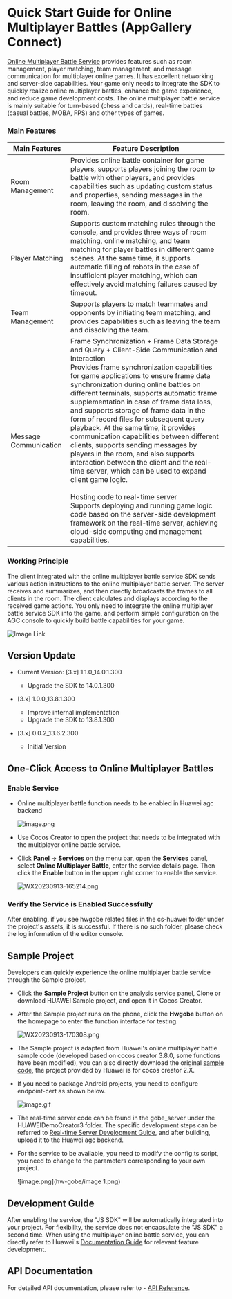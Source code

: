 # Quick Start Guide for Online Multiplayer Battles (AppGallery Connect)

[Online Multiplayer Battle Service](https://developer.huawei.com/consumer/cn/doc/development/AppGallery-connect-Guides/gameobe-introduction-0000001185429290) provides features such as room management, player matching, team management, and message communication for multiplayer online games. It has excellent networking and server-side capabilities. Your game only needs to integrate the SDK to quickly realize online multiplayer battles, enhance the game experience, and reduce game development costs. The online multiplayer battle service is mainly suitable for turn-based (chess and cards), real-time battles (casual battles, MOBA, FPS) and other types of games.

### Main Features

|Main Features|Feature Description|
|-|-|
| Room Management |Provides online battle container for game players, supports players joining the room to battle with other players, and provides capabilities such as updating custom status and properties, sending messages in the room, leaving the room, and dissolving the room.|
| Player Matching |Supports custom matching rules through the console, and provides three ways of room matching, online matching, and team matching for player battles in different game scenes. At the same time, it supports automatic filling of robots in the case of insufficient player matching, which can effectively avoid matching failures caused by timeout.|
| Team Management |Supports players to match teammates and opponents by initiating team matching, and provides capabilities such as leaving the team and dissolving the team.|
| Message Communication |Frame Synchronization + Frame Data Storage and Query + Client-Side Communication and Interaction<br/> Provides frame synchronization capabilities for game applications to ensure frame data synchronization during online battles on different terminals, supports automatic frame supplementation in case of frame data loss, and supports storage of frame data in the form of record files for subsequent query playback. At the same time, it provides communication capabilities between different clients, supports sending messages by players in the room, and also supports interaction between the client and the real-time server, which can be used to expand client game logic.<br/><br/> Hosting code to real-time server<br/> Supports deploying and running game logic code based on the server-side development framework on the real-time server, achieving cloud-side computing and management capabilities.|

### Working Principle

The client integrated with the online multiplayer battle service SDK sends various action instructions to the online multiplayer battle server. The server receives and summarizes, and then directly broadcasts the frames to all clients in the room. The client calculates and displays according to the received game actions. You only need to integrate the online multiplayer battle service SDK into the game, and perform simple configuration on the AGC console to quickly build battle capabilities for your game.

![Image Link](https://alliance-communityfile-drcn.dbankcdn.com/FileServer/getFile/cmtyPub/011/111/111/0000000000011111111.20230810155004.25292486808147483976220359136037:50001231000000:2800:68B129CACB52E1EDFDDA2470517433C3BCACD9159FC52297F7EDAE872C75B978.png?needInitFileName=true?needInitFileName=true)



## Version Update
- Current Version: [3.x] 1.1.0_14.0.1.300

    - Upgrade the SDK to 14.0.1.300

- [3.x] 1.0.0_13.8.1.300

   - Improve internal implementation
    - Upgrade the SDK to 13.8.1.300

- [3.x] 0.0.2_13.6.2.300

    - Initial Version

## One-Click Access to Online Multiplayer Battles

### Enable Service

- Online multiplayer battle function needs to be enabled in Huawei agc backend

    ![image.png](hw-gobe/image.png)

- Use Cocos Creator to open the project that needs to be integrated with the multiplayer online battle service.

- Click **Panel -> Services** on the menu bar, open the **Services** panel, select **Online Multiplayer Battle**, enter the service details page. Then click the **Enable** button in the upper right corner to enable the service.

    ![WX20230913-165214.png](hw-gobe/WX20230913-165214.png)



### Verify the Service is Enabled Successfully

After enabling, if you see hwgobe related files in the cs-huawei folder under the project's assets, it is successful. If there is no such folder, please check the log information of the editor console.



## Sample Project

Developers can quickly experience the online multiplayer battle service through the Sample project.

- Click the **Sample Project** button on the analysis service panel, Clone or download HUAWEI Sample project, and open it in Cocos Creator.

- After the Sample project runs on the phone, click the **Hwgobe** button on the homepage to enter the function interface for testing.

    ![WX20230913-170308.png](hw-gobe/WX20230913-170308.png)

- The Sample project is adapted from Huawei's online multiplayer battle sample code (developed based on cocos creator 3.8.0, some functions have been modified), you can also directly download the original [sample code](https://developer.huawei.com/consumer/cn/doc/development/AppGallery-connect-Examples/gameobe-samplecode-jssdk-0000001226761605), the project provided by Huawei is for cocos creator 2.X.

- If you need to package Android projects, you need to configure endpoint-cert as shown below.

    ![image.gif](hw-gobe/image.gif)

- The real-time server code can be found in the gobe_server under the HUAWEIDemoCreator3 folder. The specific development steps can be referred to [Real-time Server Development Guide](https://developer.huawei.com/consumer/cn/doc/development/AppGallery-connect-Guides/gameobe-realtime-server-0000001289210804), and after building, upload it to the Huawei agc backend.

- For the service to be available, you need to modify the config.ts script, you need to change to the parameters corresponding to your own project.

    ![image.png](hw-gobe/image 1.png)

## Development Guide

After enabling the service, the "JS SDK" will be automatically integrated into your project. For flexibility, the service does not encapsulate the "JS SDK" a second time. When using the multiplayer online battle service, you can directly refer to Huawei's [Documentation Guide](https://developer.huawei.com/consumer/cn/doc/development/AppGallery-connect-Guides/gameobe-flowchart-overview-js-0000001342697113) for relevant feature development.



## API Documentation

For detailed API documentation, please refer to - [API Reference](https://developer.huawei.com/consumer/cn/doc/development/AppGallery-connect-References/gameobe-overview-js-0000001237750607).
